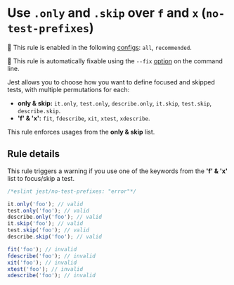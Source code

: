 # Use `.only` and `.skip` over `f` and `x` (`no-test-prefixes`)

💼 This rule is enabled in the following
[configs](https://github.com/jest-community/eslint-plugin-jest#shareable-configurations):
`all`, `recommended`.

🔧 This rule is automatically fixable using the `--fix`
[option](https://eslint.org/docs/latest/user-guide/command-line-interface#--fix)
on the command line.

<!-- end rule header - generated by `yarn tools:regenerate-docs` -->

Jest allows you to choose how you want to define focused and skipped tests, with
multiple permutations for each:

- **only & skip:** `it.only`, `test.only`, `describe.only`, `it.skip`,
  `test.skip`, `describe.skip`.
- **'f' & 'x':** `fit`, `fdescribe`, `xit`, `xtest`, `xdescribe`.

This rule enforces usages from the **only & skip** list.

## Rule details

This rule triggers a warning if you use one of the keywords from the **'f' &
'x'** list to focus/skip a test.

```js
/*eslint jest/no-test-prefixes: "error"*/

it.only('foo'); // valid
test.only('foo'); // valid
describe.only('foo'); // valid
it.skip('foo'); // valid
test.skip('foo'); // valid
describe.skip('foo'); // valid

fit('foo'); // invalid
fdescribe('foo'); // invalid
xit('foo'); // invalid
xtest('foo'); // invalid
xdescribe('foo'); // invalid
```
